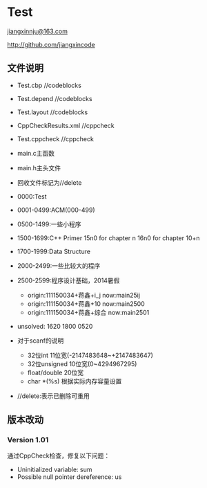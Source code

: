 # Test

jiangxinnju@163.com

http://github.com/jiangxincode

## 文件说明

* Test.cbp //codeblocks
* Test.depend //codeblocks
* Test.layout //codeblocks

* CppCheckResults.xml //cppcheck
* Test.cppcheck //cppcheck

* main.c主函数
* main.h主头文件

* 回收文件标记为//delete
* 0000:Test
* 0001-0499:ACM(000-499)
* 0500-1499:一些小程序
* 1500-1699:C++ Primer 15n0 for chapter n 16n0 for chapter 10+n
* 1700-1999:Data Structure
* 2000-2499:一些比较大的程序
* 2500-2599:程序设计基础，2014暑假

	* origin:111150034+蒋鑫+i_j now:main25ij
	* origin:111150034+蒋鑫+10 now:main2500
	* origin:111150034+蒋鑫+综合 now:main2501

* unsolved: 1620 1800 0520

* 对于scanf的说明
	* 32位int 11位宽(-2147483648~+2147483647)
	* 32位unsigned 10位宽(0~4294967295)
	* float/double 20位宽
	* char *(%s) 根据实际内存容量设置

* //delete:表示已删除可重用


## 版本改动

### Version 1.01

通过CppCheck检查，修复以下问题：

* Uninitialized variable: sum
* Possible null pointer dereference: us